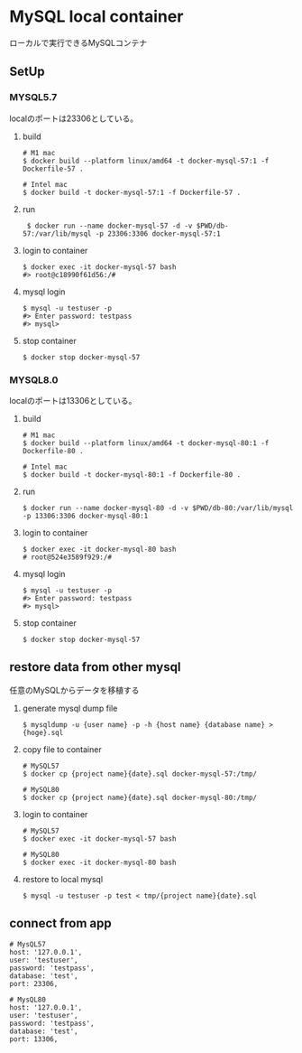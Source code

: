 # MySQL local container
ローカルで実行できるMySQLコンテナ

## SetUp
### MYSQL5.7
localのポートは23306としている。

1. build
   ```shell
   # M1 mac
   $ docker build --platform linux/amd64 -t docker-mysql-57:1 -f Dockerfile-57 .
   
   # Intel mac
   $ docker build -t docker-mysql-57:1 -f Dockerfile-57 .
   ```
2. run
   ```shell
    $ docker run --name docker-mysql-57 -d -v $PWD/db-57:/var/lib/mysql -p 23306:3306 docker-mysql-57:1
   ```
3. login to container
   ```shell
   $ docker exec -it docker-mysql-57 bash
   #> root@c18990f61d56:/# 
   ```
4. mysql login
   ```shell
   $ mysql -u testuser -p
   #> Enter password: testpass
   #> mysql>
   ```
5. stop container
   ```shell
   $ docker stop docker-mysql-57
   ```

### MYSQL8.0
localのポートは13306としている。

1. build
   ```shell
   # M1 mac
   $ docker build --platform linux/amd64 -t docker-mysql-80:1 -f Dockerfile-80 .
   
   # Intel mac
   $ docker build -t docker-mysql-80:1 -f Dockerfile-80 .
   ```
2. run
   ```shell
   $ docker run --name docker-mysql-80 -d -v $PWD/db-80:/var/lib/mysql -p 13306:3306 docker-mysql-80:1
   ```
3. login to container
   ```shell
   $ docker exec -it docker-mysql-80 bash
   # root@524e3589f929:/# 
   ```
4. mysql login
   ```shell
   $ mysql -u testuser -p
   #> Enter password: testpass
   #> mysql>
   ```
5. stop container
   ```shell
   $ docker stop docker-mysql-57
   ```

## restore data from other mysql
任意のMySQLからデータを移植する
1. generate mysql dump file
   ```shell
   $ mysqldump -u {user name} -p -h {host name} {database name} > {hoge}.sql
   ```
2. copy file to container
   ```shell
   # MySQL57
   $ docker cp {project name}{date}.sql docker-mysql-57:/tmp/

   # MySQL80
   $ docker cp {project name}{date}.sql docker-mysql-80:/tmp/
   ```
3. login to container
   ```shell
   # MySQL57
   $ docker exec -it docker-mysql-57 bash

   # MySQL80
   $ docker exec -it docker-mysql-80 bash
   ```
4. restore to local mysql
   ```shell
   $ mysql -u testuser -p test < tmp/{project name}{date}.sql
   ```

## connect from app
   ```shell
   # MysQL57
   host: '127.0.0.1',
   user: 'testuser',
   password: 'testpass',
   database: 'test',
   port: 23306,
   ```
   ```shell
   # MysQL80
   host: '127.0.0.1',
   user: 'testuser',
   password: 'testpass',
   database: 'test',
   port: 13306,
   ```
